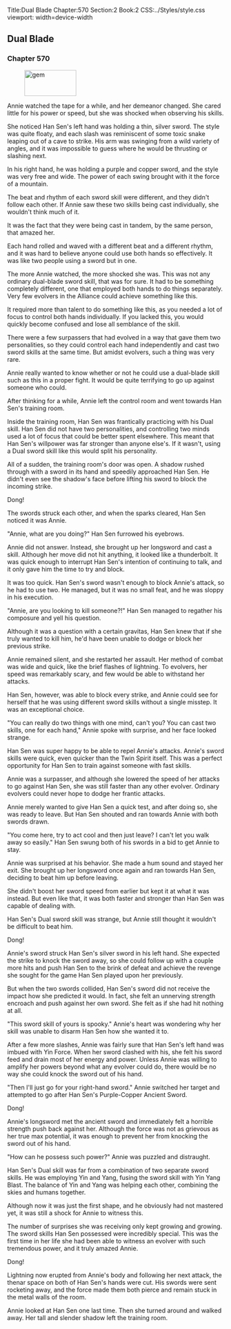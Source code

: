 Title:Dual Blade 
Chapter:570 
Section:2 
Book:2 
CSS:../Styles/style.css 
viewport: width=device-width
  
## Dual Blade
### Chapter 570 
<figure>
	<img src="../Images/gem.gif" alt="gem" id="gem" width="120" height="60" />
</figure>
  

  
  Annie watched the tape for a while, and her demeanor changed. She cared little for his power or speed, but she was shocked when observing his skills.

She noticed Han Sen's left hand was holding a thin, silver sword. The style was quite floaty, and each slash was reminiscent of some toxic snake leaping out of a cave to strike. His arm was swinging from a wild variety of angles, and it was impossible to guess where he would be thrusting or slashing next.

In his right hand, he was holding a purple and copper sword, and the style was very free and wide. The power of each swing brought with it the force of a mountain.

The beat and rhythm of each sword skill were different, and they didn't follow each other. If Annie saw these two skills being cast individually, she wouldn't think much of it.

It was the fact that they were being cast in tandem, by the same person, that amazed her.

Each hand rolled and waved with a different beat and a different rhythm, and it was hard to believe anyone could use both hands so effectively. It was like two people using a sword but in one.

The more Annie watched, the more shocked she was. This was not any ordinary dual-blade sword skill, that was for sure. It had to be something completely different, one that employed both hands to do things separately. Very few evolvers in the Alliance could achieve something like this.

It required more than talent to do something like this, as you needed a lot of focus to control both hands individually. If you lacked this, you would quickly become confused and lose all semblance of the skill.

There were a few surpassers that had evolved in a way that gave them two personalities, so they could control each hand independently and cast two sword skills at the same time. But amidst evolvers, such a thing was very rare.

Annie really wanted to know whether or not he could use a dual-blade skill such as this in a proper fight. It would be quite terrifying to go up against someone who could.

After thinking for a while, Annie left the control room and went towards Han Sen's training room.

Inside the training room, Han Sen was frantically practicing with his Dual skill. Han Sen did not have two personalities, and controlling two minds used a lot of focus that could be better spent elsewhere. This meant that Han Sen's willpower was far stronger than anyone else's. If it wasn't, using a Dual sword skill like this would split his personality.

All of a sudden, the training room's door was open. A shadow rushed through with a sword in its hand and speedily approached Han Sen. He didn't even see the shadow's face before lifting his sword to block the incoming strike.

Dong!

The swords struck each other, and when the sparks cleared, Han Sen noticed it was Annie.

"Annie, what are you doing?" Han Sen furrowed his eyebrows.

Annie did not answer. Instead, she brought up her longsword and cast a skill. Although her move did not hit anything, it looked like a thunderbolt. It was quick enough to interrupt Han Sen's intention of continuing to talk, and it only gave him the time to try and block.

It was too quick. Han Sen's sword wasn't enough to block Annie's attack, so he had to use two. He managed, but it was no small feat, and he was sloppy in his execution.

"Annie, are you looking to kill someone?!" Han Sen managed to regather his composure and yell his question.

Although it was a question with a certain gravitas, Han Sen knew that if she truly wanted to kill him, he'd have been unable to dodge or block her previous strike.

Annie remained silent, and she restarted her assault. Her method of combat was wide and quick, like the brief flashes of lightning. To evolvers, her speed was remarkably scary, and few would be able to withstand her attacks.

Han Sen, however, was able to block every strike, and Annie could see for herself that he was using different sword skills without a single misstep. It was an exceptional choice.

"You can really do two things with one mind, can't you? You can cast two skills, one for each hand," Annie spoke with surprise, and her face looked strange.

Han Sen was super happy to be able to repel Annie's attacks. Annie's sword skills were quick, even quicker than the Twin Spirit itself. This was a perfect opportunity for Han Sen to train against someone with fast skills.

Annie was a surpasser, and although she lowered the speed of her attacks to go against Han Sen, she was still faster than any other evolver. Ordinary evolvers could never hope to dodge her frantic attacks.

Annie merely wanted to give Han Sen a quick test, and after doing so, she was ready to leave. But Han Sen shouted and ran towards Annie with both swords drawn.

"You come here, try to act cool and then just leave? I can't let you walk away so easily." Han Sen swung both of his swords in a bid to get Annie to stay.

Annie was surprised at his behavior. She made a hum sound and stayed her exit. She brought up her longsword once again and ran towards Han Sen, deciding to beat him up before leaving.

She didn't boost her sword speed from earlier but kept it at what it was instead. But even like that, it was both faster and stronger than Han Sen was capable of dealing with.

Han Sen's Dual sword skill was strange, but Annie still thought it wouldn't be difficult to beat him.

Dong!

Annie's sword struck Han Sen's silver sword in his left hand. She expected the strike to knock the sword away, so she could follow up with a couple more hits and push Han Sen to the brink of defeat and achieve the revenge she sought for the game Han Sen played upon her previously.

But when the two swords collided, Han Sen's sword did not receive the impact how she predicted it would. In fact, she felt an unnerving strength encroach and push against her own sword. She felt as if she had hit nothing at all.

"This sword skill of yours is spooky." Annie's heart was wondering why her skill was unable to disarm Han Sen how she wanted it to.

After a few more slashes, Annie was fairly sure that Han Sen's left hand was imbued with Yin Force. When her sword clashed with his, she felt his sword feed and drain most of her energy and power. Unless Annie was willing to amplify her powers beyond what any evolver could do, there would be no way she could knock the sword out of his hand.

"Then I'll just go for your right-hand sword." Annie switched her target and attempted to go after Han Sen's Purple-Copper Ancient Sword.

Dong!

Annie's longsword met the ancient sword and immediately felt a horrible strength push back against her. Although the force was not as grievous as her true max potential, it was enough to prevent her from knocking the sword out of his hand.

"How can he possess such power?" Annie was puzzled and distraught.

Han Sen's Dual skill was far from a combination of two separate sword skills. He was employing Yin and Yang, fusing the sword skill with Yin Yang Blast. The balance of Yin and Yang was helping each other, combining the skies and humans together.

Although now it was just the first shape, and he obviously had not mastered yet, it was still a shock for Annie to witness this.

The number of surprises she was receiving only kept growing and growing. The sword skills Han Sen possessed were incredibly special. This was the first time in her life she had been able to witness an evolver with such tremendous power, and it truly amazed Annie.

Dong!

Lightning now erupted from Annie's body and following her next attack, the thenar space on both of Han Sen's hands were cut. His swords were sent rocketing away, and the force made them both pierce and remain stuck in the metal walls of the room.

Annie looked at Han Sen one last time. Then she turned around and walked away. Her tall and slender shadow left the training room.
